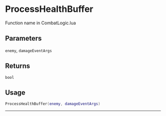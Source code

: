 # ProcessHealthBuffer
Function name in CombatLogic.lua
## Parameters
`enemy`, `damageEventArgs`
## Returns
`bool`
## Usage
```lua
ProcessHealthBuffer(enemy, damageEventArgs)
```
---
